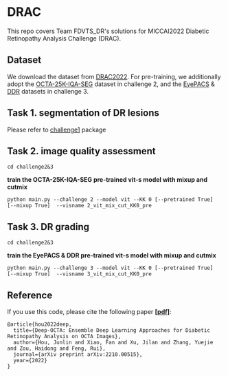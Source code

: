 # DRAC

This repo covers Team FDVTS_DR's solutions for MICCAI2022 Diabetic Retinopathy Analysis Challenge (DRAC).

## Dataset
We download the dataset from [DRAC2022](https://drac22.grand-challenge.org/Description/). For pre-training, we additionally adopt the [OCTA-25K-IQA-SEG](https://github.com/shanzha09/COIPS) dataset in challenge 2, and the [EyePACS](https://www.kaggle.com/c/diabetic-retinopathy-detection/) & [DDR](https://github.com/nkicsl/DDR-dataset) datasets in challenge 3.

## Task 1. segmentation of DR lesions
Please refer to [challenge1](challenge1) package


## Task 2. image quality assessment
```
cd challenge2&3
```
**train the OCTA-25K-IQA-SEG pre-trained vit-s model with mixup and cutmix**
```
python main.py --challenge 2 --model vit --KK 0 [--pretrained True]  [--mixup True]  --visname 2_vit_mix_cut_KK0_pre 
```

## Task 3. DR grading
```
cd challenge2&3
```
**train the EyePACS & DDR pre-trained vit-s model with mixup and cutmix**
```
python main.py --challenge 3 --model vit --KK 0 [--pretrained True]  [--mixup True]  --visname 3_vit_mix_cut_KK0_pre 
```

## Reference
If you use this code, please cite the following paper [**[pdf]**](https://arxiv.org/abs/2210.00515):
```
@article{hou2022deep,
  title={Deep-OCTA: Ensemble Deep Learning Approaches for Diabetic Retinopathy Analysis on OCTA Images},
  author={Hou, Junlin and Xiao, Fan and Xu, Jilan and Zhang, Yuejie and Zou, Haidong and Feng, Rui},
  journal={arXiv preprint arXiv:2210.00515},
  year={2022}
}
```

